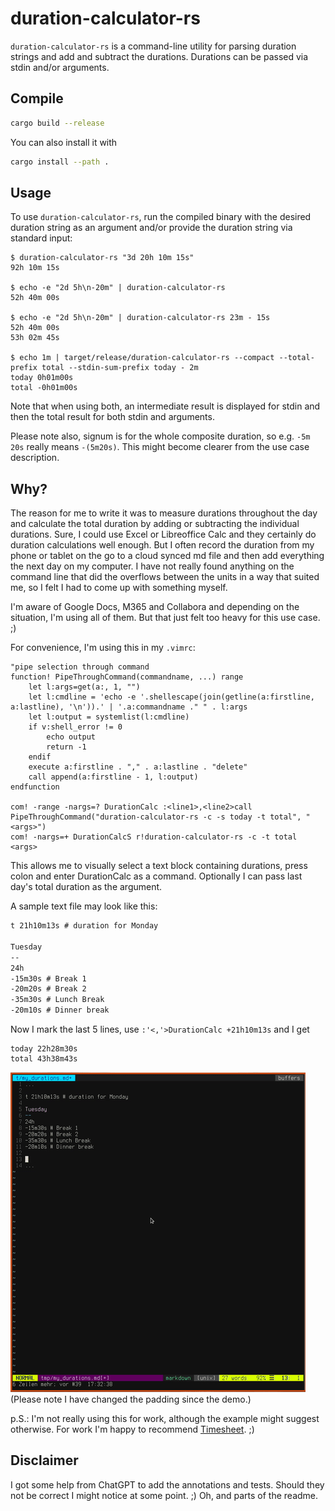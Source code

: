 # duration-calculator-rs

`duration-calculator-rs` is a command-line utility for parsing duration strings and add and subtract the durations. Durations can be passed via stdin and/or arguments.

## Compile

```sh
cargo build --release
```

You can also install it with
```sh
cargo install --path .
```

## Usage

To use `duration-calculator-rs`, run the compiled binary with the desired duration string as an argument and/or provide the duration string via standard input:
  
```fish
$ duration-calculator-rs "3d 20h 10m 15s"
92h 10m 15s

$ echo -e "2d 5h\n-20m" | duration-calculator-rs
52h 40m 00s

$ echo -e "2d 5h\n-20m" | duration-calculator-rs 23m - 15s
52h 40m 00s
53h 02m 45s

$ echo 1m | target/release/duration-calculator-rs --compact --total-prefix total --stdin-sum-prefix today - 2m
today 0h01m00s
total -0h01m00s
```
  
Note that when using both, an intermediate result is displayed for stdin and then the total result for both stdin and arguments.
  
Please note also, signum is for the whole composite duration, so e.g. `-5m 20s` really means `-(5m20s)`. This might become clearer from the use case description.

## Why?

The reason for me to write it was to measure durations throughout the day and calculate the total duration by adding or subtracting the individual durations. Sure, I could use Excel or Libreoffice Calc and they certainly do duration calculations well enough. But I often record the duration from my phone or tablet on the go to a cloud synced md file and then add everything the next day on my computer. I have not really found anything on the command line that did the overflows between the units in a way that suited me, so I felt I had to come up with something myself.  
  
I'm aware of Google Docs, M365 and Collabora and depending on the situation, I'm using all of them. But that just felt too heavy for this use case. ;)
  
For convenience, I'm using this in my `.vimrc`:

```vim
"pipe selection through command
function! PipeThroughCommand(commandname, ...) range
    let l:args=get(a:, 1, "")
    let l:cmdline = 'echo -e '.shellescape(join(getline(a:firstline, a:lastline), '\n')).' | '.a:commandname ." " . l:args
    let l:output = systemlist(l:cmdline)
    if v:shell_error != 0
        echo output
        return -1
    endif
    execute a:firstline . "," . a:lastline . "delete"
    call append(a:firstline - 1, l:output)
endfunction

com! -range -nargs=? DurationCalc :<line1>,<line2>call PipeThroughCommand("duration-calculator-rs -c -s today -t total", "<args>")
com! -nargs=+ DurationCalcS r!duration-calculator-rs -c -t total <args>
```
  
This allows me to visually select a text block containing durations, press colon and enter DurationCalc as a command. Optionally I can pass last day's total duration as the argument.

A sample text file may look like this:

```md
t 21h10m13s # duration for Monday

Tuesday
--
24h
-15m30s # Break 1
-20m20s # Break 2
-35m30s # Lunch Break
-20m10s # Dinner break
```
  
Now I mark the last 5 lines, use `:'<,'>DurationCalc +21h10m13s` and I get
```
today 22h28m30s
total 43h38m43s
```

![Use case demonstration](/img/output1.gif?raw=true)
(Please note I have changed the padding since the demo.)

p.S.: I'm not really using this for work, although the example might suggest otherwise. For work I'm happy to recommend [Timesheet](https://timesheet.io/). ;)

## Disclaimer

I got some help from ChatGPT to add the annotations and tests. Should they not be correct I might notice at some point. ;) Oh, and parts of the readme.
